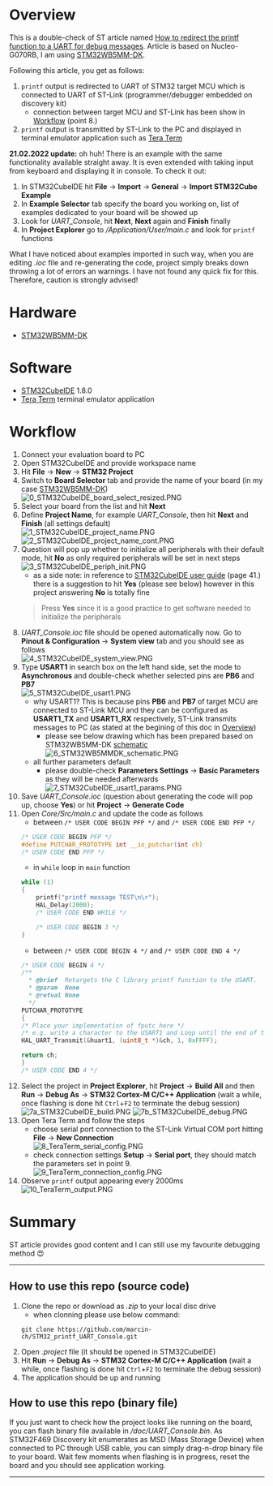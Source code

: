 # Overview
This is a double-check of ST article named [How to redirect the printf function to a UART for debug messages](https://community.st.com/s/article/how-to-redirect-the-printf-function-to-a-uart-for-debug-messages). Article is based on Nucleo-G070RB, I am using [STM32WB5MM-DK](https://www.st.com/en/evaluation-tools/stm32wb5mm-dk.html).

Following this article, you get as follows:
1. `printf` output is redirected to UART of STM32 target MCU which is connected to UART of ST-Link (programmer/debugger embedded on discovery kit)
    * connection between target MCU and ST-Link has been show in [Workflow](#workflow) (point 8.)
2. `printf` output is transmitted by ST-Link to the PC and displayed in terminal emulator application such as [Tera Term](https://ttssh2.osdn.jp/index.html.en)

**21.02.2022 update:** oh huh! There is an example with the same functionality available straight away. It is even extended with taking input from keyboard and displaying it in console. To check it out:
1. In STM32CubeIDE hit **File** -> **Import** -> **General** -> **Import STM32Cube Example**
2. In **Example Selector** tab specify the board you working on, list of examples dedicated to your board will be showed up
3. Look for *UART_Console*, hit **Next**, **Next** again and **Finish** finally
4. In **Project Explorer** go to */Application/User/main.c* and look for `printf` functions

What I have noticed about examples imported in such way, when you are editing *.ioc* file and re-generating the code, project simply breaks down throwing a lot of errors an warnings. I have not found any quick fix for this. Therefore, caution is strongly advised!

# Hardware
* [STM32WB5MM-DK](https://www.st.com/en/evaluation-tools/stm32wb5mm-dk.html)

# Software
* [STM32CubeIDE](https://www.st.com/en/development-tools/stm32cubeide.html) 1.8.0
* [Tera Term](https://ttssh2.osdn.jp/index.html.en) terminal emulator application

# Workflow
1. Connect your evaluation board to PC
2. Open STM32CubeIDE and provide workspace name
3. Hit **File** -> **New** -> **STM32 Project**
4. Switch to **Board Selector** tab and provide the name of your board (in my case [STM32WB5MM-DK](https://www.st.com/en/evaluation-tools/stm32wb5mm-dk.html))<br>
![0_STM32CubeIDE_board_select_resized.PNG](/doc/github_readme_images/0_STM32CubeIDE_board_select_resized.PNG)
5. Select your board from the list and hit **Next**
6. Define **Project Name**, for example *UART_Console*, then hit **Next** and **Finish** (all settings default)<br>
![1_STM32CubeIDE_project_name.PNG](/doc/github_readme_images/1_STM32CubeIDE_project_name.PNG)
![2_STM32CubeIDE_project_name_cont.PNG](/doc/github_readme_images/2_STM32CubeIDE_project_name_cont.PNG)
7. Question will pop up whether to initialize all peripherals with their default mode, hit **No** as only required peripherals will be set in next steps<br>
![3_STM32CubeIDE_periph_init.PNG](/doc/github_readme_images/3_STM32CubeIDE_periph_init.PNG)
    * as a side note: in reference to [STM32CubeIDE user guide](https://www.st.com/resource/en/user_manual/um2609-stm32cubeide-user-guide-stmicroelectronics.pdf) (page 41.) there is a suggestion to hit **Yes** (please see below) however in this project answering **No** is totally fine
    > Press **Yes** since it is a good practice to get software needed to initialize the peripherals
8. *UART_Console.ioc* file should be opened automatically now. Go to **Pinout & Configuration** -> **System view** tab and you should see as follows<br>
![4_STM32CubeIDE_system_view.PNG](/doc/github_readme_images/4_STM32CubeIDE_system_view.PNG)
9. Type **USART1** in search box on the left hand side, set the mode to **Asynchronous** and double-check whether selected pins are **PB6** and **PB7**<br>
![5_STM32CubeIDE_usart1.PNG](/doc/github_readme_images/5_STM32CubeIDE_usart1.PNG)
    * why USART1? This is because pins **PB6** and **PB7** of target MCU are connected to ST-Link MCU and they can be configured as **USART1_TX** and **USART1_RX** respectively, ST-Link transmits messages to PC (as stated at the begining of this doc in [Overview](#overview))
      * please see below drawing which has been prepared based on STM32WB5MM-DK [schematic](https://www.st.com/resource/en/schematic_pack/mb1292-wb5mm-b01_schematic.pdf)<br>
![6_STM32WB5MMDK_schematic.PNG](/doc/github_readme_images/6_STM32WB5MMDK_schematic.PNG)
    * all further parameters default
      * please double-check **Parameters Settings** -> **Basic Parameters** as they will be needed afterwards<br>
![7_STM32CubeIDE_usart1_params.PNG](/doc/github_readme_images/7_STM32CubeIDE_usart1_params.PNG)
10. Save *UART_Console.ioc* (question about generating the code will pop up, choose **Yes**) or hit **Project** -> **Generate Code**
11. Open *Core/Src/main.c* and update the code as follows
    * between `/* USER CODE BEGIN PFP */` and `/* USER CODE END PFP */`
    ```c
    /* USER CODE BEGIN PFP */
    #define PUTCHAR_PROTOTYPE int __io_putchar(int ch)
    /* USER CODE END PFP */
    ```
    * in ``while`` loop in `main` function
    ```c
    while (1)
    {
        printf("printf message TEST\n\r");
        HAL_Delay(2000);
        /* USER CODE END WHILE */

        /* USER CODE BEGIN 3 */
    }
    ```
    * between `/* USER CODE BEGIN 4 */` and `/* USER CODE END 4 */`
    ```c
    /* USER CODE BEGIN 4 */
    /**
      * @brief  Retargets the C library printf function to the USART.
      * @param  None
      * @retval None
      */
    PUTCHAR_PROTOTYPE
    {
    /* Place your implementation of fputc here */
    /* e.g. write a character to the USART1 and Loop until the end of transmission */
    HAL_UART_Transmit(&huart1, (uint8_t *)&ch, 1, 0xFFFF);

    return ch;
    }
    /* USER CODE END 4 */
    ```
12. Select the project in **Project Explorer**, hit **Project** -> **Build All** and then **Run** -> **Debug As** -> **STM32 Cortex-M C/C++ Application** (wait a while, once flashing is done hit `Ctrl`+`F2` to terminate the debug session)<br>
![7a_STM32CubeIDE_build.PNG](/doc/github_readme_images/7a_STM32CubeIDE_build.PNG)
![7b_STM32CubeIDE_debug.PNG](/doc/github_readme_images/7b_STM32CubeIDE_debug.PNG)
13. Open Tera Term and follow the steps
    * choose serial port connection to the ST-Link Virtual COM port hitting **File** -> **New Connection**<br>
![8_TeraTerm_serial_config.PNG](/doc/github_readme_images/8_TeraTerm_serial_config.PNG)
    * check connection settings **Setup** -> **Serial port**, they should match the parameters set in point 9.<br>
![9_TeraTerm_connection_config.PNG](/doc/github_readme_images/9_TeraTerm_connection_config.PNG)
14. Observe `printf` output appearing every 2000ms<br>
![10_TeraTerm_output.PNG](/doc/github_readme_images/10_TeraTerm_output.PNG)

# Summary
ST article provides good content and I can still use my favourite debugging method 😍

---
## How to use this repo (source code)
1. Clone the repo or download as *.zip* to your local disc drive
    * when clonning please use below command:
    ```console
    git clone https://github.com/marcin-ch/STM32_printf_UART_Console.git
    ```
2. Open *.project* file (it should be opened in STM32CubeIDE)
3. Hit **Run** -> **Debug As** -> **STM32 Cortex-M C/C++ Application** (wait a while, once flashing is done hit `Ctrl`+`F2` to terminate the debug session)
4. The application should be up and running

## How to use this repo (binary file)
If you just want to check how the project looks like running on the board, you can flash binary file available in */doc/UART_Console.bin*. As STM32F469 Discovery kit enumerates as MSD (Mass Storage Device) when connected to PC through USB cable, you can simply drag-n-drop binary file to your board. Wait few moments when flashing is in progress, reset the board and you should see application working.

---